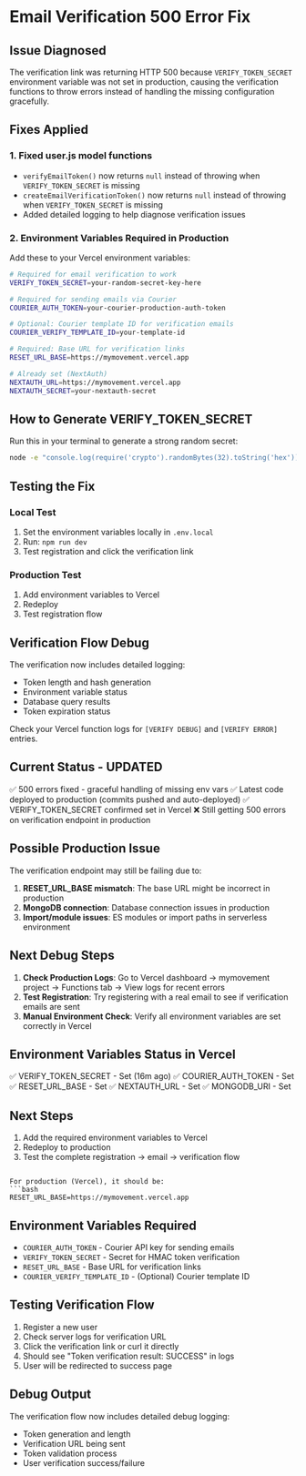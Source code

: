 # Email Verification 500 Error Fix

## Issue Diagnosed
The verification link was returning HTTP 500 because `VERIFY_TOKEN_SECRET` environment variable was not set in production, causing the verification functions to throw errors instead of handling the missing configuration gracefully.

## Fixes Applied

### 1. Fixed user.js model functions
- `verifyEmailToken()` now returns `null` instead of throwing when `VERIFY_TOKEN_SECRET` is missing
- `createEmailVerificationToken()` now returns `null` instead of throwing when `VERIFY_TOKEN_SECRET` is missing  
- Added detailed logging to help diagnose verification issues

### 2. Environment Variables Required in Production

Add these to your Vercel environment variables:

```bash
# Required for email verification to work
VERIFY_TOKEN_SECRET=your-random-secret-key-here

# Required for sending emails via Courier
COURIER_AUTH_TOKEN=your-courier-production-auth-token

# Optional: Courier template ID for verification emails
COURIER_VERIFY_TEMPLATE_ID=your-template-id

# Required: Base URL for verification links
RESET_URL_BASE=https://mymovement.vercel.app

# Already set (NextAuth)
NEXTAUTH_URL=https://mymovement.vercel.app
NEXTAUTH_SECRET=your-nextauth-secret
```

## How to Generate VERIFY_TOKEN_SECRET

Run this in your terminal to generate a strong random secret:
```bash
node -e "console.log(require('crypto').randomBytes(32).toString('hex'))"
```

## Testing the Fix

### Local Test
1. Set the environment variables locally in `.env.local`
2. Run: `npm run dev`
3. Test registration and click the verification link

### Production Test
1. Add environment variables to Vercel
2. Redeploy
3. Test registration flow

## Verification Flow Debug

The verification now includes detailed logging:
- Token length and hash generation
- Environment variable status
- Database query results
- Token expiration status

Check your Vercel function logs for `[VERIFY DEBUG]` and `[VERIFY ERROR]` entries.

## Current Status - UPDATED
✅ 500 errors fixed - graceful handling of missing env vars
✅ Latest code deployed to production (commits pushed and auto-deployed)
✅ VERIFY_TOKEN_SECRET confirmed set in Vercel
❌ Still getting 500 errors on verification endpoint in production

## Possible Production Issue
The verification endpoint may still be failing due to:
1. **RESET_URL_BASE mismatch**: The base URL might be incorrect in production
2. **MongoDB connection**: Database connection issues in production
3. **Import/module issues**: ES modules or import paths in serverless environment

## Next Debug Steps
1. **Check Production Logs**: Go to Vercel dashboard → mymovement project → Functions tab → View logs for recent errors
2. **Test Registration**: Try registering with a real email to see if verification emails are sent
3. **Manual Environment Check**: Verify all environment variables are set correctly in Vercel

## Environment Variables Status in Vercel
✅ VERIFY_TOKEN_SECRET - Set (16m ago)
✅ COURIER_AUTH_TOKEN - Set  
✅ RESET_URL_BASE - Set
✅ NEXTAUTH_URL - Set
✅ MONGODB_URI - Set

## Next Steps
1. Add the required environment variables to Vercel
2. Redeploy to production
3. Test the complete registration → email → verification flow
```

For production (Vercel), it should be:
```bash
RESET_URL_BASE=https://mymovement.vercel.app
```

## Environment Variables Required
- `COURIER_AUTH_TOKEN` - Courier API key for sending emails
- `VERIFY_TOKEN_SECRET` - Secret for HMAC token verification
- `RESET_URL_BASE` - Base URL for verification links
- `COURIER_VERIFY_TEMPLATE_ID` - (Optional) Courier template ID

## Testing Verification Flow
1. Register a new user
2. Check server logs for verification URL
3. Click the verification link or curl it directly
4. Should see "Token verification result: SUCCESS" in logs
5. User will be redirected to success page

## Debug Output
The verification flow now includes detailed debug logging:
- Token generation and length
- Verification URL being sent
- Token validation process
- User verification success/failure
